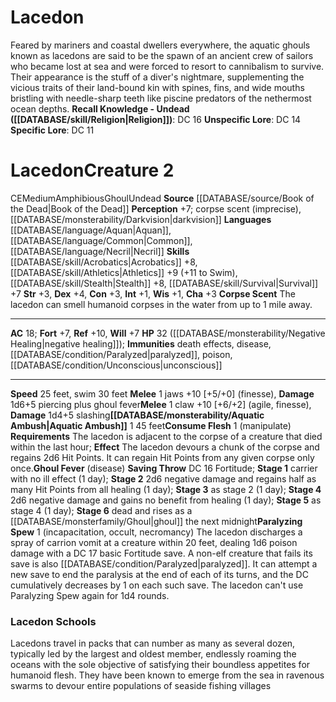﻿---
ac: '18'
alignment: CE
charisma: '+3'
constitution: '+3'
creature_ability:
- Aquatic Ambush
- Consume Flesh
- Corpse Scent
- Ghoul Fever
- Paralyzing Spew
creature_family: '[[DATABASE/monsterfamily/Ghoul|Ghoul]]'
dexterity: '+4'
fortitude: '+7'
hp: 32 ( negative healing )
id: '1865'
immunity:
- '[[DATABASE/trait/Death|death]] effects'
- '[[DATABASE/trait/Disease|disease]]'
- '[[DATABASE/condition/Paralyzed|paralyzed]]'
- '[[DATABASE/trait/Poison|poison]]'
- '[[DATABASE/condition/Unconscious|unconscious]]'
intelligence: '+1'
land_speed: '25'
language:
- '[[DATABASE/language/Aquan|Aquan]]'
- '[[DATABASE/language/Common|Common]]'
- '[[DATABASE/language/Necril|Necril]]'
level: '2'
max_speed: '30'
name: Lacedon
perception: '+7'
rarity: Common
reflex: '+10'
sense:
- corpse scent (imprecise)
- '[[DATABASE/monsterability/Darkvision|darkvision]]'
size: Medium
skill:
- '[[DATABASE/skill/Acrobatics|Acrobatics]] +8'
- '[[DATABASE/skill/Athletics|Athletics]] +9'
- '[[DATABASE/skill/Stealth|Stealth]] +8'
- '[[DATABASE/skill/Survival|Survival]] +7'
source: '[[DATABASE/source/Book of the Dead|Book of the Dead]]'
speed:
- 25 feet
- swim 30 feet
strength: '+3'
strength_req: '3'
strongest_save:
- Reflex
swim_speed: '30'
trait:
- '[[DATABASE/trait/Amphibious|Amphibious]]'
- '[[DATABASE/trait/Ghoul|Ghoul]]'
- '[[DATABASE/trait/Undead|Undead]]'
type: Creature
vision: Darkvision
weakest_save:
- Fortitude
- Will
will: '+7'
wisdom: '+1'

---
# Lacedon

Feared by mariners and coastal dwellers everywhere, the aquatic ghouls known as lacedons are said to be the spawn of an ancient crew of sailors who became lost at sea and were forced to resort to cannibalism to survive. Their appearance is the stuff of a diver's nightmare, supplementing the vicious traits of their land-bound kin with spines, fins, and wide mouths bristling with needle-sharp teeth like piscine predators of the nethermost ocean depths.
**Recall Knowledge - Undead ([[DATABASE/skill/Religion|Religion]])**: DC 16
**Unspecific Lore**: DC 14
**Specific Lore**: DC 11

# Lacedon<span class="item-type">Creature 2</span>

<span class="trait-alignment item-trait">CE</span><span class="trait-size item-trait">Medium</span><span class="item-trait">Amphibious</span><span class="item-trait">Ghoul</span><span class="item-trait">Undead</span>
**Source** [[DATABASE/source/Book of the Dead|Book of the Dead]]
**Perception** +7; corpse scent (imprecise), [[DATABASE/monsterability/Darkvision|darkvision]]
**Languages** [[DATABASE/language/Aquan|Aquan]], [[DATABASE/language/Common|Common]], [[DATABASE/language/Necril|Necril]]
**Skills** [[DATABASE/skill/Acrobatics|Acrobatics]] +8, [[DATABASE/skill/Athletics|Athletics]] +9 (+11 to Swim), [[DATABASE/skill/Stealth|Stealth]] +8, [[DATABASE/skill/Survival|Survival]] +7
**Str** +3, **Dex** +4, **Con** +3, **Int** +1, **Wis** +1, **Cha** +3
**Corpse Scent** The lacedon can smell humanoid corpses in the water from up to 1 mile away.

---
**AC** 18; **Fort** +7, **Ref** +10, **Will** +7
**HP** 32 ([[DATABASE/monsterability/Negative Healing|negative healing]]); **Immunities** death effects, disease, [[DATABASE/condition/Paralyzed|paralyzed]], poison, [[DATABASE/condition/Unconscious|unconscious]]

---
**Speed** 25 feet, swim 30 feet
<span class="in-box-ability">**Melee** <span class="action-icon">1</span> jaws +10 [+5/+0] (finesse), **Damage** 1d6+5 piercing plus ghoul fever</span><span class="in-box-ability">**Melee** <span class="action-icon">1</span> claw +10 [+6/+2] (agile, finesse), **Damage** 1d4+5 slashing</span><span class="in-box-ability">**[[DATABASE/monsterability/Aquatic Ambush|Aquatic Ambush]]** <span class="action-icon">1</span> 45 feet</span><span class="in-box-ability">**Consume Flesh** <span class="action-icon">1</span> (manipulate) **Requirements** The lacedon is adjacent to the corpse of a creature that died within the last hour; **Effect** The lacedon devours a chunk of the corpse and regains 2d6 Hit Points. It can regain Hit Points from any given corpse only once.</span><span class="in-box-ability">**Ghoul Fever** (disease) **Saving Throw** DC 16 Fortitude; **Stage 1** carrier with no ill effect (1 day); **Stage 2** 2d6 negative damage and regains half as many Hit Points from all healing (1 day); **Stage 3** as stage 2 (1 day); **Stage 4** 2d6 negative damage and gains no benefit from healing (1 day); **Stage 5** as stage 4 (1 day); **Stage 6** dead and rises as a [[DATABASE/monsterfamily/Ghoul|ghoul]] the next midnight</span><span class="in-box-ability">**Paralyzing Spew** <span class="action-icon">1</span> (incapacitation, occult, necromancy) The lacedon discharges a spray of carrion vomit at a creature within 20 feet, dealing 1d6 poison damage with a DC 17 basic Fortitude save. A non-elf creature that fails its save is also [[DATABASE/condition/Paralyzed|paralyzed]]. It can attempt a new save to end the paralysis at the end of each of its turns, and the DC cumulatively decreases by 1 on each such save. The lacedon can't use Paralyzing Spew again for 1d4 rounds.</span>

###  Lacedon Schools

Lacedons travel in packs that can number as many as several dozen, typically led by the largest and oldest member, endlessly roaming the oceans with the sole objective of satisfying their boundless appetites for humanoid flesh. They have been known to emerge from the sea in ravenous swarms to devour entire populations of seaside fishing villages